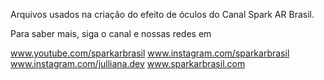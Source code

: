 Arquivos usados na criação do efeito de óculos do Canal Spark AR Brasil.

Para saber mais, siga o canal e nossas redes em

www.youtube.com/sparkarbrasil www.instagram.com/sparkarbrasil www.instagram.com/julliana.dev www.sparkarbrasil.com
